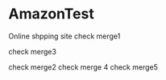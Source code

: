 # AmazonTest
Online shpping site
check merge1

check merge3

check merge2
check merge 4
check merge5
